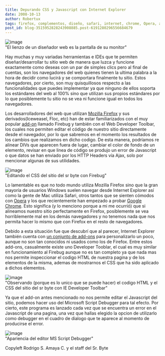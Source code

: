 ```yaml
---
title: Depurando CSS y Javascript con Internet Explorer
date: 2008-10-13
author: Robertux
tags: firefox, complementos, diseño, safari, internet, chrome, Opera, addon, navegador, desarrollo, microsoft, herramienta
post_id: blog-3515952828243908885.post-6191280296556684679
---
```


![image](https://1.bp.blogspot.com/_jH77WNrMVRA/SPL8VhxKCSI/AAAAAAAADcU/ZczDJlYXCIA/s400/postbanner.png)    
"El lienzo de un diseñador web es la pantalla de su monitor"

Hay muchas y muy variadas herramientas e IDEs que te permiten diseñar/desarrollar tu sitio web de manera que luzca y funcione exactamente como deseas con un par de simples clics pero al final de cuentas, son los navegadores del web quienes tienen la ultima palabra a la hora de decidir como lucirá y se comportara finalmente tu sitio. Estos navegadores, por cierto, son muy quisquillosos respecto a las funcionalidades que puedes implementar ya que ninguno de ellos soporta los estándares del web al 100% sino que utilizan sus propios estándares por lo que posiblemente tu sitio no se vea ni funcione igual en todos los navegadores.

Los desarrolladores del web que utilizan [Mozilla Firefox](https://www.srbyte.com/2008/07/el-guiness-record-de-firefox-3.html) y sus derivados(Iceweasel, Floc, etc) han de estar familiarizados con el muy popular [add-on](https://www.srbyte.com/2008/07/qu-es-un-complementoadd-on-de-firefox.html) llamado Firebug y también con el Web Developer Toolbar, los cuales nos permiten editar el código de nuestro sitio directamente desde el navegador, por lo que sabremos en el momento los resultados de los cambios que realizamos en dicho codigo. De esta manera, podríamos re alinear DIVs que aparecen fuera de lugar, cambiar el color de fondo de un elemento, revisar en que linea de código se produjo un error de Javascript o que datos se han enviado por los HTTP Headers vía Ajax, solo por mencionar algunas de sus utilidades.

![image](https://1.bp.blogspot.com/_jH77WNrMVRA/SPLgWAdkArI/AAAAAAAADcE/vjkhwGdluPE/s400/firebug_srbyte.png)    
"Editando el CSS del sitio
del sr byte con Firebug"

Lo lamentable es que no todo mundo utiliza Mozilla Firefox sino que la gran mayoría de usuarios Windows suelen navegar desde Internet Explorer así como la gente de Mac utiliza Safari, otros tantos que se sienten cómodos con [Opera](https://www.blogger.com/www.srbyte.com/2007/09/opera-una-nueva-experiencia.html) y los que recientemente han empezado a probar [Google Chrome](https://www.srbyte.com/2008/09/navegador-web-de-google.html). Esto significa (y lo menciono porque a mi me ocurrió) que si alineamos nuestro sitio perfectamente en Firefox, posiblemente se vea horriblemente mal en los demás navegadores y no tenemos nada que nos permita hacer lo mismo que con Firefox en el resto de navegadores.

Debido a esta situación fue que descubrí que al parecer, Internet Explorer también cuenta con [un conjunto de add-ons](https://www.ieaddons.com/en/) para personalizarlo un poco, aunque no son tan conocidos ni usados como los de Firefox. Entre estos add-ons, casualmente existe uno Developer Tooblar, el cual es muy similar en funcionamiento al Firebug aunque no es tan completo ya que nada mas nos permite inspeccionar el codigo HTML de nuestra pagina y de los elementos de la misma, ademas de mostrarnos el CSS que ha sido aplicado a dichos elementos.

![image](https://2.bp.blogspot.com/_jH77WNrMVRA/SPLkVs1zqnI/AAAAAAAADcM/7o7309Dc8Bo/s400/ie_devtoolbar_srbyte.PNG)    
"Observando (porque es lo unico que se puede hacer) el codigo HTML y
el CSS del sitio del sr byte con IE Developer Toolbar"

Ya que el add-on antes mencionado no nos permite editar el Javascript del sitio, podemos hacer uso del Microsoft Script Debugger para tal efecto. Por cierto, este programa es lanzado cada vez que se encuentra un error en el Javascript de una pagina, una vez que hallas elegido la opcion de utilizarlo como debugger en el cuadro de dialogo que te aparece al momento de producirse el error.

![image](https://4.bp.blogspot.com/_jH77WNrMVRA/SPLajb3eVXI/AAAAAAAADbk/Pa2u2imRmFA/s400/ms_script_debugger.gif)    
"Apariencia del editor MS
Script Debugger"

Copyleft Rodrigo S. Amaya C. y el staff del Sr. Byte